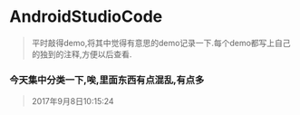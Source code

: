 # AndroidStudioCode

> 平时敲得demo,将其中觉得有意思的demo记录一下.每个demo都写上自己的独到的注释,方便以后查看.

### 今天集中分类一下,唉,里面东西有点混乱,有点多
> 2017年9月8日10:15:24  
